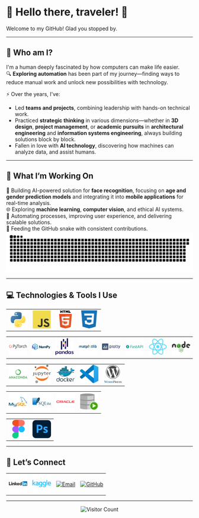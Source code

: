 # 👋 Hello there, traveler! 🌟

Welcome to my GitHub! Glad you stopped by.

---

## 🧭 Who am I?  
I'm a human deeply fascinated by how computers can make life easier.  
🔍 **Exploring automation** has been part of my journey—finding ways to reduce manual work and unlock new possibilities with technology.  

⚡ Over the years, I’ve:  
- Led **teams and projects**, combining leadership with hands-on technical work.  
- Practiced **strategic thinking** in various dimensions—whether in **3D design**, **project management**, or **academic pursuits** in **architectural engineering** and **information systems engineering**, always building solutions block by block.
- Fallen in love with **AI technology**, discovering how machines can analyze data, and assist humans.

---

## 🤖 What I’m Working On  
🚀 Building AI-powered solution for **face recognition**, focusing on **age and gender prediction models** and integrating it into **mobile applications** for real-time analysis.  
🌐 Exploring **machine learning**, **computer vision**, and ethical AI systems.  
🧩 Automating processes, improving user experience, and delivering scalable solutions.  
🐍 Feeding the GitHub snake with consistent contributions.
<picture>
  <source media="(prefers-color-scheme: dark)" srcset="https://github.com/MiestoMeska/MiestoMeska/blob/output/github-snake-dark.svg?raw=true&palette=github-dark" />
  <source media="(prefers-color-scheme: light)" srcset="https://github.com/MiestoMeska/MiestoMeska/blob/output/github-snake.svg?raw=true" />
  <img alt="github-snake" src="https://github.com/MiestoMeska/MiestoMeska/blob/output/github-snake.svg?raw=true" />
</picture>

---

## 💻 Technologies & Tools I Use 

<table align="center" border="0">
  <tr>
    <td align="center"><a href="https://www.python.org/"><img src="./assets/icons/python-original.svg" alt="Python" width="50"/></a></td>
    <td align="center"><a href="https://developer.mozilla.org/en-US/docs/Web/JavaScript"><img src="./assets/icons/javascript-original.svg" alt="JavaScript" width="50"/></a></td>
    <td align="center"><a href="https://developer.mozilla.org/en-US/docs/Web/HTML"><img src="./assets/icons/html5-original-wordmark.svg" alt="HTML5" width="50"/></a></td>
    <td align="center"><a href="https://developer.mozilla.org/en-US/docs/Web/CSS"><img src="./assets/icons/css3-plain.svg" alt="CSS3" width="50"/></a></td>
  </tr>
</table>
<table align="center" border="0">
  <tr>
    <td align="center"><a href="https://pytorch.org/"><img src="./assets/icons/pytorch-original-wordmark.svg" alt="PyTorch" width="50"/></a></td>
    <td align="center"><a href="https://numpy.org/"><img src="./assets/icons/numpy-original-wordmark.svg" alt="NumPy" width="50"/></a></td>
    <td align="center"><a href="https://pandas.pydata.org/"><img src="./assets/icons/pandas-original-wordmark.svg" alt="Pandas" width="50"/></a></td>
    <td align="center"><a href="https://matplotlib.org/"><img src="./assets/icons/matplotlib-original-wordmark.svg" alt="Matplotlib" width="50"/></a></td>
    <td align="center"><a href="https://plotly.com/"><img src="./assets/icons/plotly-original-wordmark.svg" alt="Plotly" width="50"/></a></td>
    <td align="center"><a href="https://fastapi.tiangolo.com/"><img src="./assets/icons/fastapi-plain-wordmark.svg" alt="FastAPI" width="50"/></a></td>
    <td align="center"><a href="https://reactjs.org/"><img src="./assets/icons/react-original.svg" alt="React" width="50"/></a></td>
    <td align="center"><a href="https://nodejs.org/"><img src="./assets/icons/nodejs-original-wordmark.svg" alt="Node.js" width="50"/></a></td>
  </tr>
</table>
<table align="center" border="0">
  <tr>
    <td align="center"><a href="https://www.anaconda.com/"><img src="./assets/icons/anaconda-original-wordmark.svg" alt="Anaconda" width="50"/></a></td>
    <td align="center"><a href="https://jupyter.org/"><img src="./assets/icons/jupyter-original-wordmark.svg" alt="Jupyter" width="50"/></a></td>
    <td align="center"><a href="https://www.docker.com/"><img src="./assets/icons/docker-original-wordmark.svg" alt="Docker" width="50"/></a></td>
    <td align="center"><a href="https://code.visualstudio.com/"><img src="./assets/icons/vscode-original.svg" alt="Visual Studio Code" width="50"/></a></td>
    <td align="center"><a href="https://wordpress.com/"><img src="./assets/icons/wordpress-original.svg" alt="WordPress" width="50"/></a></td>
  </tr>
</table>
<table align="center" border="0">
  <tr>
    <td align="center"><a href="https://www.mysql.com/"><img src="./assets/icons/mysql-original-wordmark.svg" alt="MySQL" width="50"/></a></td>
    <td align="center"><a href="https://www.sqlite.org/"><img src="./assets/icons/sqlite-original-wordmark.svg" alt="SQLite" width="50"/></a></td>
    <td align="center"><a href="https://www.oracle.com/"><img src="./assets/icons/oracle-original.svg" alt="Oracle" width="50"/></a></td>
    <td align="center"><a href="https://www.oracle.com/database/technologies/appdev/sqldeveloper-landing.html"><img src="./assets/icons/sqldeveloper-original.svg" alt="SQL Developer" width="50"/></a></td>
  </tr>
</table>
<table align="center" border="0">
  <tr>
    <td align="center"><a href="https://www.figma.com/"><img src="./assets/icons/figma-original.svg" alt="Figma" width="50"/></a></td>
    <td align="center"><a href="https://www.adobe.com/products/photoshop.html"><img src="./assets/icons/photoshop-original.svg" alt="Photoshop" width="50"/></a></td>
  </tr>
</table>


---

## 🔗 Let’s Connect

<table align="center" border="0">
  <tr>
    <td align="center">
      <a href="https://www.linkedin.com/in/vytautas-ruzgaila/" target="_blank">
        <img src="./assets/icons/linkedin-original-wordmark.svg" alt="LinkedIn" width="50"/>
      </a>
    </td>
    <td align="center">
      <a href="https://www.kaggle.com/miestomeska" target="_blank">
        <img src="./assets/icons/kaggle-original-wordmark.svg" alt="Kaggle" width="50"/>
      </a>
    </td>
    <td align="center">
      <a href="mailto:V.S.Ruzgaila@gmail.com" target="_blank">
        <img src="https://cdn-icons-png.flaticon.com/512/732/732200.png" alt="Email" width="50"/>
      </a>
    </td>
    <td align="center">
      <a href="https://github.com/MiestoMeska" target="_blank">
        <img src="https://cdn-icons-png.flaticon.com/512/733/733553.png" alt="GitHub" width="50"/>
      </a>
    </td>
  </tr>
</table>

---

<p align="center">
  <img src="https://profile-counter.glitch.me/MiestoMeska/count.svg" alt="Visitor Count">
</p>
